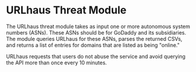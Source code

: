 # URLhaus Threat Module

The URLhaus threat module takes as input one or more autonomous system numbers (ASNs). These ASNs should be for GoDaddy and its subsidiaries. The module queries URLhaus for these ASNs, parses the returned CSVs, and returns a list of entries for domains that are listed as being "online."

URLhaus requests that users do not abuse the service and avoid querying the API more than once every 10 minutes.